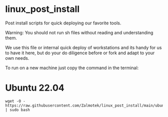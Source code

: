 # linux_post_install
Post install scripts for quick deploying our favorite tools.

Warning: You should not run sh files without reading and understanding them. 

We use this file or internal quick deploy of workstations and its handy for us to have it here, but do your do diligence before or fork and adapt to your own needs.

To run on a new machine just copy the command in the terminal:

# Ubuntu 22.04

```
wget -O - https://raw.githubusercontent.com/Zalmotek/linux_post_install/main/ubuntu_22.04.sh | sudo bash
```
